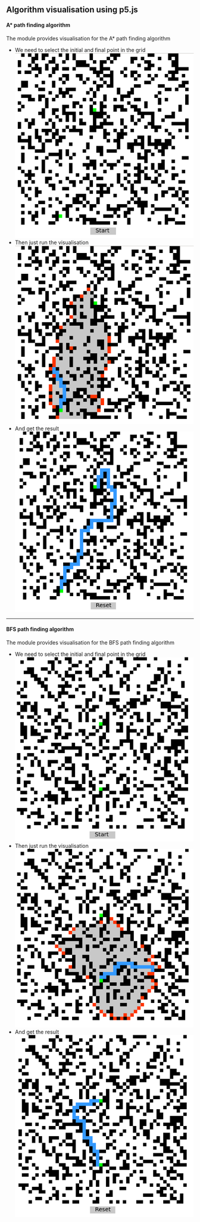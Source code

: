 ## Algorithm visualisation using p5.js

#### A* path finding algorithm
The module provides visualisation for the A* path finding algorithm <br />
- We need to select the initial and final point in the grid <br />
![alt text](https://github.com/sau-rav/algorithm_visualisations/blob/master/a_star/choose_points.png)
- Then just run the visualisation <br />
![alt text](https://github.com/sau-rav/algorithm_visualisations/blob/master/a_star/run_algo.png)
- And get the result <br />
![alt text](https://github.com/sau-rav/algorithm_visualisations/blob/master/a_star/get_result.png)

---------------------------------------------------------------------
#### BFS path finding algorithm
The module provides visualisation for the BFS path finding algorithm <br />
- We need to select the initial and final point in the grid <br />
![alt text](https://github.com/sau-rav/algorithm_visualisations/blob/master/bfs/choose_point.png)
- Then just run the visualisation <br />
![alt text](https://github.com/sau-rav/algorithm_visualisations/blob/master/bfs/run_algo.png)
- And get the result <br />
![alt text](https://github.com/sau-rav/algorithm_visualisations/blob/master/bfs/get_result.png)
